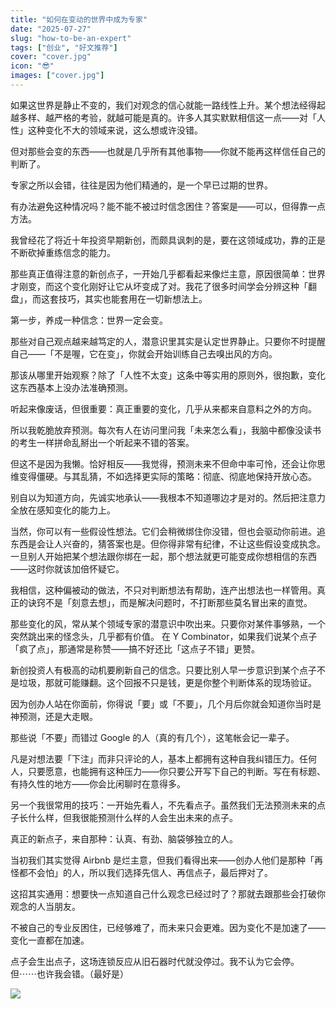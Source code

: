 ```yaml
---
title: "如何在变动的世界中成为专家"
date: "2025-07-27"
slug: "how-to-be-an-expert"
tags: ["创业", "好文推荐"]
cover: "cover.jpg"
icon: "😎"
images: ["cover.jpg"]
---
```

如果这世界是静止不变的，我们对观念的信心就能一路线性上升。某个想法经得起越多样、越严格的考验，就越可能是真的。许多人其实默默相信这一点——对「人性」这种变化不大的领域来说，这么想或许没错。



但对那些会变的东西——也就是几乎所有其他事物——你就不能再这样信任自己的判断了。



专家之所以会错，往往是因为他们精通的，是一个早已过期的世界。



有办法避免这种情况吗？能不能不被过时信念困住？答案是——可以，但得靠一点方法。



我曾经花了将近十年投资早期新创，而颇具讽刺的是，要在这领域成功，靠的正是不断砍掉重练信念的能力。



那些真正值得注意的新创点子，一开始几乎都看起来像烂主意，原因很简单：世界才刚变，而这个变化刚好让它从坏变成了对。我花了很多时间学会分辨这种「翻盘」，而这套技巧，其实也能套用在一切新想法上。



第一步，养成一种信念：世界一定会变。



那些对自己观点越来越笃定的人，潜意识里其实是认定世界静止。只要你不时提醒自己——「不是喔，它在变」，你就会开始训练自己去嗅出风的方向。



那该从哪里开始观察？除了「人性不太变」这条中等实用的原则外，很抱歉，变化这东西基本上没办法准确预测。



听起来像废话，但很重要：真正重要的变化，几乎从来都来自意料之外的方向。



所以我乾脆放弃预测。每次有人在访问里问我「未来怎么看」，我脑中都像没读书的考生一样拼命乱掰出一个听起来不错的答案。



但这不是因为我懒。恰好相反——我觉得，预测未来不但命中率可怜，还会让你思维变得僵硬。与其乱猜，不如选择更实际的策略：彻底、彻底地保持开放心态。



别自以为知道方向，先诚实地承认——我根本不知道哪边才是对的。然后把注意力全放在感知变化的能力上。



当然，你可以有一些假设性想法。它们会稍微绑住你没错，但也会驱动你前进。追东西是会让人兴奋的，猜答案也是。但你得非常有纪律，不让这些假设变成执念。
一旦别人开始把某个想法跟你绑在一起，那个想法就更可能变成你想相信的东西——这时你就该加倍怀疑它。



我相信，这种偏被动的做法，不只对判断想法有帮助，连产出想法也一样管用。真正的诀窍不是「刻意去想」，而是解决问题时，不打断那些莫名冒出来的直觉。



那些变化的风，常从某个领域专家的潜意识中吹出来。只要你对某件事够熟，一个突然跳出来的怪念头，几乎都有价值。
在 Y Combinator，如果我们说某个点子「疯了点」，那通常是称赞——搞不好还比「这点子不错」更赞。



新创投资人有极高的动机要刷新自己的信念。只要比别人早一步意识到某个点子不是垃圾，那就可能赚翻。这个回报不只是钱，更是你整个判断体系的现场验证。



因为创办人站在你面前，你得说「要」或「不要」，几个月后你就会知道你当时是神预测，还是大走眼。



那些说「不要」而错过 Google 的人（真的有几个），这笔帐会记一辈子。



凡是对想法要「下注」而非只评论的人，基本上都拥有这种自我纠错压力。任何人，只要愿意，也能拥有这种压力——你只要公开写下自己的判断。写在有标题、有持久性的地方——你会比闲聊时在意得多。



另一个我很常用的技巧：一开始先看人，不先看点子。虽然我们无法预测未来的点子长什么样，但我很能预测什么样的人会生出未来的点子。



真正的新点子，来自那种：认真、有劲、脑袋够独立的人。



当初我们其实觉得 Airbnb 是烂主意，但我们看得出来——创办人他们是那种「再怪都不会怕」的人，所以我们选择先信人、再信点子，最后押对了。



这招其实通用：想要快一点知道自己什么观念已经过时了？那就去跟那些会打破你观念的人当朋友。



不被自己的专业反困住，已经够难了，而未来只会更难。因为变化不是加速了——变化一直都在加速。



点子会生出点子，这场连锁反应从旧石器时代就没停过。我不认为它会停。
但⋯⋯也许我会错。（最好是）




![](https://prod-files-secure.s3.us-west-2.amazonaws.com/112d0858-5090-4d34-a606-b75eb8d65fd2/46476355-9cf3-4e99-9b7a-3531bc426380/1000202064.png?X-Amz-Algorithm=AWS4-HMAC-SHA256&X-Amz-Content-Sha256=UNSIGNED-PAYLOAD&X-Amz-Credential=ASIAZI2LB466TZBHXJCW%2F20251031%2Fus-west-2%2Fs3%2Faws4_request&X-Amz-Date=20251031T122801Z&X-Amz-Expires=3600&X-Amz-Security-Token=IQoJb3JpZ2luX2VjEEwaCXVzLXdlc3QtMiJGMEQCIGkc8VL0iweu7yAbXfmhrOBOJqUixmrvRobfGEefnrMLAiBnB3h5wujDGFPgDh%2F%2BvqCrkgVTS20w7kGegUqDxo2Ozyr%2FAwgVEAAaDDYzNzQyMzE4MzgwNSIMyIO9AABrCPJjttwQKtwDKlRW%2FNdd3EYlktT6a56EdpRgvE6CEEQgnfBbwRel8ddyzEowXcSVZ5luSda8MvO3bpKPNgujbm6eJPFPvqgi5ulng%2BAfH0mx2bvi2fWhPeJDUod7IEvfjxeDpNilDPmUAsP9Nb22oYfVa7I1cQINnlmmtf%2BIOaMdGJrsr1J8Enc6eb8ZrBOBPtH2cOabAXd7WP63Geee%2FqH7p1eA5bS5jKWbx87%2FU%2BTZo%2B3p82TY5ErOmKvNHatv0J1ZUqQaBXHXiYwVNZXVZcotm2EW1faxwWYyLTCh3j%2FaoOvSnt6L1hA7JG6LkVxGhKCYYu5w7wSxOeU1d7hRgAX%2FjMGEwd6BVsaM0LFIFKPgYWd0jMjGZ5TkVmwoDmDuoZbC1hFJseeq1nNtBdTk7OOdl2CRK7drcWjWBXT0iWaV55z1aO4lj3TQ2JkvSkMLineIFIsQ%2FW%2FIMzNABc0HhzhDqzKEi8UxKnCCOK1pEMi0pdXePvO46J2hFSdHIWigfJQq%2ByvlpppLAVRoYsT30aUbMoM%2BqvKpQjwL7OPlUO7KM9wF5ABAbUxSziR7MrCqiKZhbIUrdr4cEs5RoytpGt5TJ0YAHvC%2FbLzIovoQwWfaDSuBthbbhh4tl4PwvO%2FcZhB4wMAw%2FbqSyAY6pgF6l9nBZ%2FldU%2BFNZ8JSg2KsSX2iMISQnaev6aQwtFT5mIqult37M3ZUcszq4nQAvluMw%2BHMw5EA06p8ojtlsnNdHiKg2IMXcA1U4E5dMYixhJm1zFmqrHh485%2Bho8ytp78FlHsmONRQkLZUqQaAXFtUvz0HSshswudu%2BF%2F28w6qeTTNmyN2PJhFAguHS6gPkdgI%2Bbx%2F2L0aXlc8FJ%2F2dzq6pFkUxkSa&X-Amz-Signature=eac2d4a8314c283574bad31ca38d22ebff9126d3e33894f9f781e48c3f9e84d2&X-Amz-SignedHeaders=host&x-amz-checksum-mode=ENABLED&x-id=GetObject)

